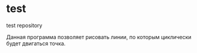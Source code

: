 # test
test repository

Данная программа позволяет рисовать линии, по которым циклически будет двигаться точка.
